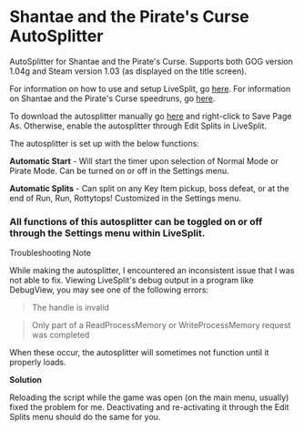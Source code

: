 # Shantae and the Pirate's Curse AutoSplitter
AutoSplitter for Shantae and the Pirate's Curse. Supports both GOG version 1.04g and Steam version 1.03 (as displayed on the title screen).

For information on how to use and setup LiveSplit, go [here](https://livesplit.org/introduction/). For information on Shantae and the Pirate's Curse speedruns, go [here](https://www.speedrun.com/satpc).

To download the autosplitter manually go [here](https://raw.githubusercontent.com/BanjoViper/AutoSplitters/main/Shantae%20and%20the%20Pirate's%20Curse/Shantae%20and%20the%20Pirate's%20Curse%20AutoSplitter.asl?token=GHSAT0AAAAAACGWXOBBBPYPO2S4F2EOBG7GZHIDJ6A) and right-click to Save Page As. Otherwise, enable the autosplitter through Edit Splits in LiveSplit.

The autosplitter is set up with the below functions:
  
**Automatic Start** - Will start the timer upon selection of Normal Mode or Pirate Mode. Can be turned on or off in the Settings menu.

**Automatic Splits** - Can split on any Key Item pickup, boss defeat, or at the end of Run, Run, Rottytops! Customized in the Settings menu.

### **All functions of this autosplitter can be toggled on or off through the Settings menu within LiveSplit.**

Troubleshooting Note

While making the autosplitter, I encountered an inconsistent issue that I was not able to fix. 
Viewing LiveSplit's debug output in a program like DebugView, you may see one of the following errors:

>The handle is invalid

>Only part of a ReadProcessMemory or WriteProcessMemory request was completed

When these occur, the autosplitter will sometimes not function until it properly loads.

**Solution**

Reloading the script while the game was open (on the main menu, usually) fixed the problem for me. Deactivating and re-activating it through the Edit Splits menu should do the same for you.
